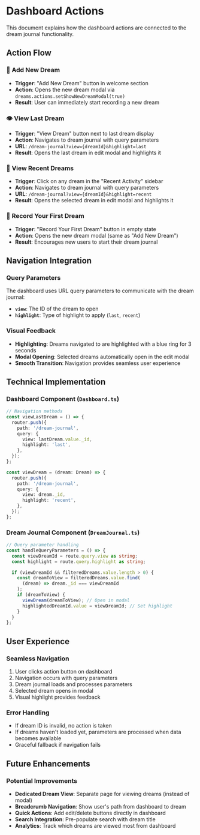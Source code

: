 # Dashboard Actions

This document explains how the dashboard actions are connected to the dream journal functionality.

## Action Flow

### 🔁 **Add New Dream**

- **Trigger**: "Add New Dream" button in welcome section
- **Action**: Opens the new dream modal via `dreams.actions.setShowNewDreamModal(true)`
- **Result**: User can immediately start recording a new dream

### 👁️ **View Last Dream**

- **Trigger**: "View Dream" button next to last dream display
- **Action**: Navigates to dream journal with query parameters
- **URL**: `/dream-journal?view={dreamId}&highlight=last`
- **Result**: Opens the last dream in edit modal and highlights it

### 📅 **View Recent Dreams**

- **Trigger**: Click on any dream in the "Recent Activity" sidebar
- **Action**: Navigates to dream journal with query parameters
- **URL**: `/dream-journal?view={dreamId}&highlight=recent`
- **Result**: Opens the selected dream in edit modal and highlights it

### 🎯 **Record Your First Dream**

- **Trigger**: "Record Your First Dream" button in empty state
- **Action**: Opens the new dream modal (same as "Add New Dream")
- **Result**: Encourages new users to start their dream journal

## Navigation Integration

### Query Parameters

The dashboard uses URL query parameters to communicate with the dream journal:

- **`view`**: The ID of the dream to open
- **`highlight`**: Type of highlight to apply (`last`, `recent`)

### Visual Feedback

- **Highlighting**: Dreams navigated to are highlighted with a blue ring for 3 seconds
- **Modal Opening**: Selected dreams automatically open in the edit modal
- **Smooth Transition**: Navigation provides seamless user experience

## Technical Implementation

### Dashboard Component (`Dashboard.ts`)

```typescript
// Navigation methods
const viewLastDream = () => {
  router.push({
    path: '/dream-journal',
    query: {
      view: lastDream.value._id,
      highlight: 'last',
    },
  });
};

const viewDream = (dream: Dream) => {
  router.push({
    path: '/dream-journal',
    query: {
      view: dream._id,
      highlight: 'recent',
    },
  });
};
```

### Dream Journal Component (`DreamJournal.ts`)

```typescript
// Query parameter handling
const handleQueryParameters = () => {
  const viewDreamId = route.query.view as string;
  const highlight = route.query.highlight as string;

  if (viewDreamId && filteredDreams.value.length > 0) {
    const dreamToView = filteredDreams.value.find(
      (dream) => dream._id === viewDreamId
    );
    if (dreamToView) {
      viewDream(dreamToView); // Open in modal
      highlightedDreamId.value = viewDreamId; // Set highlight
    }
  }
};
```

## User Experience

### Seamless Navigation

1. User clicks action button on dashboard
2. Navigation occurs with query parameters
3. Dream journal loads and processes parameters
4. Selected dream opens in modal
5. Visual highlight provides feedback

### Error Handling

- If dream ID is invalid, no action is taken
- If dreams haven't loaded yet, parameters are processed when data becomes available
- Graceful fallback if navigation fails

## Future Enhancements

### Potential Improvements

- **Dedicated Dream View**: Separate page for viewing dreams (instead of modal)
- **Breadcrumb Navigation**: Show user's path from dashboard to dream
- **Quick Actions**: Add edit/delete buttons directly in dashboard
- **Search Integration**: Pre-populate search with dream title
- **Analytics**: Track which dreams are viewed most from dashboard
